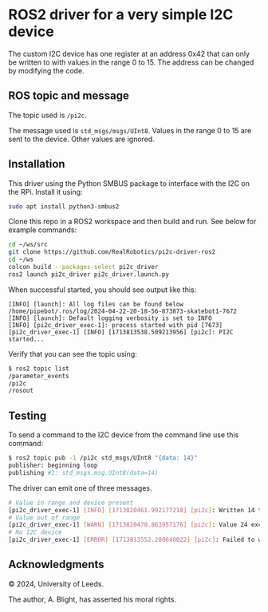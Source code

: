 # ROS2 driver for a very simple I2C device

The custom I2C device has one register at an address 0x42 that can only be written to with values in the range 0 to 15.  The address can be changed by modifying the code.

## ROS topic and message

The topic used is `/pi2c`.

The message used is `std_msgs/msgs/UInt8`.  Values in the range 0 to 15 are sent to the device.  Other values are ignored.

## Installation

This driver using the Python SMBUS package to interface with the I2C on the RPi.  Install it using:

```bash
sudo apt install python3-smbus2
```

Clone this repo in a ROS2 workspace and then build and run.  See below for example commands:

```bash
cd ~/ws/src
git clone https://github.com/RealRobotics/pi2c-driver-ros2
cd ~/ws
colcon build --packages-select pi2c_driver
ros2 launch pi2c_driver pi2c_driver.launch.py
```

When successful started, you should see output like this:

```text
[INFO] [launch]: All log files can be found below /home/pipebot/.ros/log/2024-04-22-20-18-56-873873-skatebot1-7672
[INFO] [launch]: Default logging verbosity is set to INFO
[INFO] [pi2c_driver_exec-1]: process started with pid [7673]
[pi2c_driver_exec-1] [INFO] [1713813538.509213956] [pi2c]: PI2C started...
```

Verify that you can see the topic using:

```bash
$ ros2 topic list
/parameter_events
/pi2c
/rosout
```

## Testing

To send a command to the I2C device from the command line use this command:

```bash
$ ros2 topic pub -1 /pi2c std_msgs/UInt8 "{data: 14}"
publisher: beginning loop
publishing #1: std_msgs.msg.UInt8(data=14)
```

The driver can emit one of three messages.

```bash
# Value in range and device present
[pi2c_driver_exec-1] [INFO] [1713820461.992177218] [pi2c]: Written 14 to address 68
# Value out of range
[pi2c_driver_exec-1] [WARN] [1713820470.863957176] [pi2c]: Value 24 exceeds maximum value of 15. Ignoring...
# No I2C device
[pi2c_driver_exec-1] [ERROR] [1713813552.280648022] [pi2c]: Failed to write value 14 to I2C device: [Errno 121] Remote I/O error
```

## Acknowledgments

© 2024, University of Leeds.

The author, A. Blight, has asserted his moral rights.
